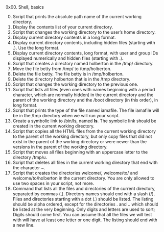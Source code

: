0x00. Shell, basics


0. Script that prints the absolute path name of the current working directory.
1. Display the contents list of your current directory.
2. Script that changes the working directory to the user’s home directory.
3. Display current directory contents in a long format.
4. Display current directory contents, including hidden files (starting with .). Use the long format.
5. Display current directory contents, long format, with user and group IDs displayed numerically and hidden files (starting with .).
6. Script that creates a directory named holberton in the /tmp/ directory.
7. Move the file betty from /tmp/ to /tmp/holberton.
8. Delete the file betty. The file betty is in /tmp/holberton.
9. Delete the directory holberton that is in the /tmp directory.
10. Script that changes the working directory to the previous one.
11. Script that lists all files (even ones with names beginning with a period character, which are normally hidden) in the current directory and the parent of the working directory and the /boot directory (in this order), in long format.
12. Script that prints the type of the file named iamafile. The file iamafile will be in the /tmp directory when we will run your script.
13. Create a symbolic link to /bin/ls, named __ls__. The symbolic link should be created in the current working directory.
14. Script that copies all the HTML files from the current working directory to the parent of the working directory, but only copy files that did not exist in the parent of the working directory or were newer than the versions in the parent of the working directory. 
15. Script that moves all files beginning with an uppercase letter to the directory /tmp/u.
16. Script that deletes all files in the current working directory that end with the character ~.
17. Script that creates the directories welcome/, welcome/to/ and welcome/to/holberton in the current directory. You are only allowed to use two spaces in your script, not more.
18. Command that lists all the files and directories of the current directory, separated by commas (,). Directory names should end with a slash (/). Files and directories starting with a dot (.) should be listed. The listing should be alpha ordered, except for the directories . and .. which should be listed at the very beginning. Only digits and letters are used to sort; Digits should come first. You can assume that all the files we will test with will have at least one letter or one digit. The listing should end with a new line.
